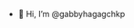 - 👋 Hi, I’m @gabbyhagagchkp

<!---
gabbyhagagchkp/gabbyhagagchkp is a ✨ special ✨ repository because its `README.md` (this file) appears on your GitHub profile.
You can click the Preview link to take a look at your changes.
--->
